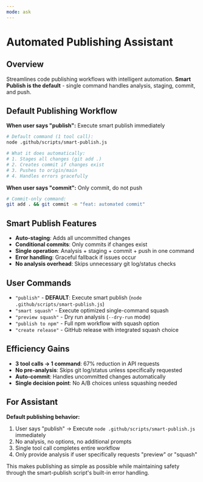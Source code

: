 ```yaml
---
mode: ask
---
```


# Automated Publishing Assistant

## Overview

Streamlines code publishing workflows with intelligent automation. **Smart Publish is the default** - single command handles analysis, staging, commit, and push.

## Default Publishing Workflow

**When user says "publish":** Execute smart publish immediately

```bash
# Default command (1 tool call):
node .github/scripts/smart-publish.js

# What it does automatically:
# 1. Stages all changes (git add .)
# 2. Creates commit if changes exist
# 3. Pushes to origin/main
# 4. Handles errors gracefully
```

**When user says "commit":** Only commit, do not push

```bash
# Commit-only command:
git add . && git commit -m "feat: automated commit"
```

## Smart Publish Features

- **Auto-staging**: Adds all uncommitted changes
- **Conditional commits**: Only commits if changes exist
- **Single operation**: Analysis + staging + commit + push in one command
- **Error handling**: Graceful fallback if issues occur
- **No analysis overhead**: Skips unnecessary git log/status checks

## User Commands

- `"publish"` - **DEFAULT**: Execute smart publish (`node .github/scripts/smart-publish.js`)
- `"smart squash"` - Execute optimized single-command squash
- `"preview squash"` - Dry run analysis (`--dry-run` mode)
- `"publish to npm"` - Full npm workflow with squash option
- `"create release"` - GitHub release with integrated squash choice

## Efficiency Gains

- **3 tool calls → 1 command**: 67% reduction in API requests
- **No pre-analysis**: Skips git log/status unless specifically requested
- **Auto-commit**: Handles uncommitted changes automatically
- **Single decision point**: No A/B choices unless squashing needed

## For Assistant

**Default publishing behavior:**

1. User says "publish" → Execute `node .github/scripts/smart-publish.js` immediately
2. No analysis, no options, no additional prompts
3. Single tool call completes entire workflow
4. Only provide analysis if user specifically requests "preview" or "squash"

This makes publishing as simple as possible while maintaining safety through the smart-publish script's built-in error handling.
